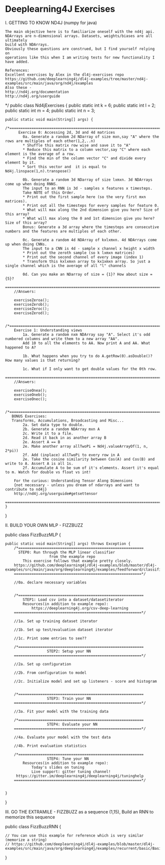 Deeplearning4J Exercises 
=========================
I. GETTING TO KNOW ND4J (numpy for java)

    The main objective here is to familiarize oneself with the nd4j api.
    NDArrays are n-dimensional arrays. Datasets, weights/biases are all ultimately
    build with NDArrays.
    Obviously these questions are construed, but I find yourself relying on
    operations like this when I am writing tests for new functionality I have added.

    References:
    Excellent exercises by Alex in the dl4j-exercises repo
	https://github.com/deeplearning4j/dl4j-examples/tree/master/nd4j-examples/src/main/java/org/nd4j/examples
    Also these -
    http://nd4j.org/documentation
    http://nd4j.org/userguide

 */
public class Nd4jExercises {
    public static int k = 6;
    public static int l = 2;
    public static int m = 4;
    public static int n = 3;

    public static void main(String[] args) {
        /*==============================================================================================
          Exercise 0: Accessing 2d, 3d and 4d matrices
            0a. Generate a random 2d NDarray of size mxn,say "A" where the rows are multiples of each other(1,2,..n)
            * Shuffle this matrix row wise and save it to "A"
            * Reduce this matrix to a column vector,say "C" where each element is the average of a row.
            * Find the min of the column vector "C" and divide every element by it.
            * Sort this vector and  it is equal to Nd4j.linspace(1,n).transpose()

            0b. Generate a random 3d NDarray of size lxmxn. 3d NDArrays come up when doing RNNS.
            The input to an RNN is 3d - samples x features x timesteps.
            Take NOTE of this Order.
            * Print out the first sample here (so the very first mxn matrices).
            * Print out all the timesteps for every samples for feature 0.
            * What will max along the 2nd dimension give you here? Size of this array?
            * What will max along the 0 and 1st dimension give you here? Size of this array?
            Bonus: Generate a 3d array where the timesteps are consecutive numbers and the features are multiples of each other.

            0c. Generate a random 4d NDArray of kxlxmxn. 4d NDArrays come up when doing CNNs.
            The input to a CNN is 4d - sample x channel x height x width
            * Print out the zeroth sample (so k lxmxn matrices)
            * Print out the second channel of every image (index 1)
            * Transform this kxlxmxn array to kx1xmxn array. So just a single channel which is the average of all "l" channels

            0d. Can you make an NDarray of size = {1}? How about size = {5}?
        ===============================================================================================*/
        //Answers:

        exerciseZeroa();
        exerciseZerob();
        exerciseZeroc();
        exerciseZerod();

        /*==============================================================================================
        Exercise 1: Understanding views
            1a. Generate a random nxm NDArray say "A". Select it's odd numbered columns and write them to a new array "AA".
            Add 10 to all the elements to AA. Now print A and AA. What happened to A?

            1b. What happens when you try to do A.getRow(0).asDouble()? How many values is that returning?

            1c. What if I only want to get double values for the 0th row.
       ===============================================================================================*/
        //Answers:

        exerciseOnea();
        exerciseOneb();
        exerciseOnec();

       /*==============================================================================================
       BONUS Exercises:
       Transforms, Accumulations, Broadcasting and Misc...
            2a. Set data type to double.
            2b. Generate a random NDArray mxn A
            2c. Write it to a file.
            2d. Read it back in as another array B
            2e. Assert A == B
            2e. Make another array allTwoPi = Nd4j.valueArrayOf(1, n, 2*pi))
            2f. Add (inplace) allTwoPi to every row in A
            2e. Take the cosine similarity between Cos(A) and Cos(B) and write to A. Assert A is all 1s.
            2f. Accumulate A to be sum of it's elements. Assert it's equal to m. Watch for double vs float vs int!

        For the curious: Understanding Tensor Along Dimensions
        {not necessary - unless you dream of ndarrays and want to contribute to nd4j}
        http://nd4j.org/userguide#getsettensor
       ================================================================================================*/
    }

}

II. BUILD YOUR OWN MLP - FIZZBUZZ


public class FizzBuzzMLP {


    public static void main(String[] args) throws Exception {
        /*=========================================================
          STEP0: Run through the MLP linear classifier
                        from the example repo
            This exercise follows that example pretty closely.
		https://github.com/deeplearning4j/dl4j-examples/blob/master/dl4j-examples/src/main/java/org/deeplearning4j/examples/feedforward/classification/MLPClassifierLinear.java
        ==========================================================*/

        //0a. declare necessary variables


        /*=========================================================
            STEP1: Load csv into a dataset/datasetiterator
            Resources(in addition to example repo):
                https://deeplearning4j.org/csv-deep-learning
        ==========================================================*/

        //1a. Set up training dataset iterator

        //1b. Set up test/evaluation dataset iterator

        //1c. Print some entries to see??

        /*=========================================================
                       STEP2: Setup your NN
        ==========================================================*/

        //2a. Set up configuration

        //2b. From configuration to model

        //2c. Initialize model and set up listeners - score and histogram


        /*=========================================================
                       STEP3: Train your NN
        ==========================================================*/

        //3a. Fit your model with the training data 

        /*=========================================================
                       STEP4: Evaluate your NN
        ==========================================================*/

        //4a. Evaluate your model with the test data

        //4b. Print evaluation statistics

        /*=========================================================
                       STEP4: Tune your NN
            Resources(in addition to example repo):
                Today's slides on tuning
                Live support: gitter tuning channel!
         https://gitter.im/deeplearning4j/deeplearning4j/tuninghelp
        ==========================================================*/


    }


}

III. GO THE EXTRAMILE - FIZZBUZZ as a sequence (1,15), Build an RNN to memorize this sequence

public class FizzBuzzRNN {

    // You can use this example for reference which is very similar (memorize a string)
	// https://github.com/deeplearning4j/dl4j-examples/blob/master/dl4j-examples/src/main/java/org/deeplearning4j/examples/recurrent/basic/BasicRNNExample.java


}

